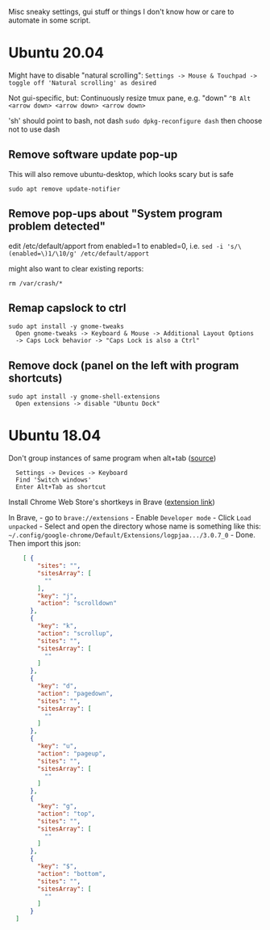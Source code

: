Misc sneaky settings, gui stuff or things I don't know how or care to
automate in some script.

# Ubuntu 20.04

Might have to disable "natural scrolling":
`Settings -> Mouse & Touchpad -> toggle off 'Natural scrolling' as desired`

Not gui-specific, but:
Continuously resize tmux pane, e.g. "down"
`^B Alt <arrow down> <arrow down> <arrow down>`

'sh' should point to bash, not dash
`sudo dpkg-reconfigure dash`
then choose not to use dash

## Remove software update pop-up

This will also remove ubuntu-desktop, which looks scary but is safe

`sudo apt remove update-notifier`

## Remove pop-ups about "System program problem detected"

edit /etc/default/apport from enabled=1 to enabled=0, i.e.
`sed -i 's/\(enabled=\)1/\10/g' /etc/default/apport`

might also want to clear existing reports:

`rm /var/crash/*`

## Remap capslock to ctrl

```
sudo apt install -y gnome-tweaks
  Open gnome-tweaks -> Keyboard & Mouse -> Additional Layout Options
  -> Caps Lock behavior -> "Caps Lock is also a Ctrl"
```

## Remove dock (panel on the left with program shortcuts)
```
sudo apt install -y gnome-shell-extensions
  Open extensions -> disable "Ubuntu Dock"
```

# Ubuntu 18.04

Don't group instances of same program when alt+tab ([source](https://askubuntu.com/a/1119120))
```
  Settings -> Devices -> Keyboard
  Find 'Switch windows'
  Enter Alt+Tab as shortcut
```

Install Chrome Web Store's shortkeys in Brave
([extension link](https://chrome.google.com/webstore/detail/shortkeys-custom-keyboard/logpjaacgmcbpdkdchjiaagddngobkck?page=1&hl=sv&itemlang=ml))

In Brave,
    - go to `brave://extensions`
    - Enable `Developer mode`
    - Click `Load unpacked`
    - Select and open the directory whose name is something like this:
      `~/.config/google-chrome/Default/Extensions/logpjaa.../3.0.7_0`
    - Done. Then import this json:

```json
    [ {
        "sites": "",
        "sitesArray": [
          ""
        ],
        "key": "j",
        "action": "scrolldown"
      },
      {
        "key": "k",
        "action": "scrollup",
        "sites": "",
        "sitesArray": [
          ""
        ]
      },
      {
        "key": "d",
        "action": "pagedown",
        "sites": "",
        "sitesArray": [
          ""
        ]
      },
      {
        "key": "u",
        "action": "pageup",
        "sites": "",
        "sitesArray": [
          ""
        ]
      },
      {
        "key": "g",
        "action": "top",
        "sites": "",
        "sitesArray": [
          ""
        ]
      },
      {
        "key": "$",
        "action": "bottom",
        "sites": "",
        "sitesArray": [
          ""
        ]
      }
  ]
```
